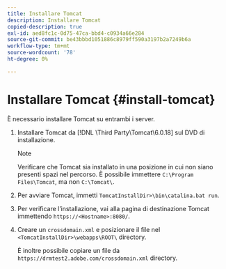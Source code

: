 ```yaml
---
title: Installare Tomcat
description: Installare Tomcat
copied-description: true
exl-id: aed8fc1c-0d75-47ca-bbd4-c0934a66e284
source-git-commit: be43bbbd1051886c8979ff590a3197b2a7249b6a
workflow-type: tm+mt
source-wordcount: '78'
ht-degree: 0%

---
```


# Installare Tomcat {#install-tomcat}

È necessario installare Tomcat su entrambi i server.
1. Installare Tomcat da [!DNL \Third Party\Tomcat\6.0.18\] sul DVD di installazione.

   >[!NOTE]
   >
   >Verificare che Tomcat sia installato in una posizione in cui non siano presenti spazi nel percorso. È possibile immettere `C:\Program Files\Tomcat`, ma non `C:\Tomcat\`.

1. Per avviare Tomcat, immetti `TomcatInstallDir>\bin\catalina.bat run`.
1. Per verificare l’installazione, vai alla pagina di destinazione Tomcat immettendo `https://<Hostname>:8080/`.
1. Creare un `crossdomain.xml` e posizionare il file nel `<TomcatInstallDir>\webapps\ROOT\` directory.

   È inoltre possibile copiare un file da `https://drmtest2.adobe.com/crossdomain.xml` directory.
